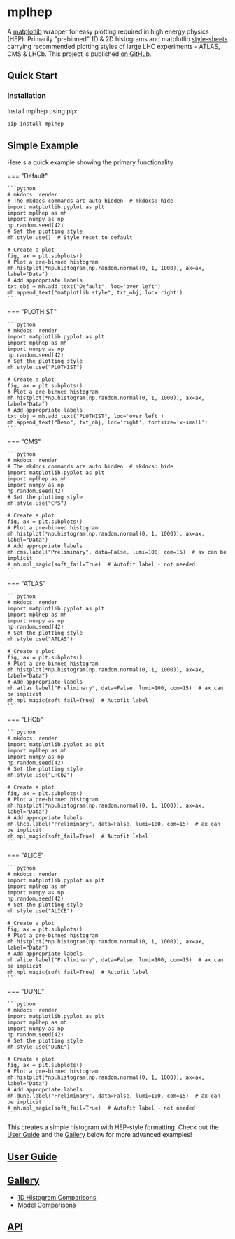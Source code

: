 # mplhep

A [matplotlib](https://matplotlib.org/) wrapper for easy plotting required in high energy physics (HEP). Primarily "prebinned" 1D & 2D histograms and matplotlib [style-sheets](https://matplotlib.org/3.1.1/gallery/style_sheets/style_sheets_reference.html) carrying recommended plotting styles of large LHC experiments - ATLAS, CMS & LHCb. This project is published [on GitHub](https://github.com/scikit-hep/mplhep).

## Quick Start

### Installation

Install mplhep using pip:

```bash
pip install mplhep
```

## Simple Example

Here's a quick example showing the primary functionality

=== "Default"

    ```python
    # mkdocs: render
    # The mkdocs commands are auto hidden  # mkdocs: hide
    import matplotlib.pyplot as plt
    import mplhep as mh
    import numpy as np
    np.random.seed(42)
    # Set the plotting style
    mh.style.use()  # Style reset to default

    # Create a plot
    fig, ax = plt.subplots()
    # Plot a pre-binned histogram
    mh.histplot(*np.histogram(np.random.normal(0, 1, 1000)), ax=ax, label="Data")
    # Add appropriate labels
    txt_obj = mh.add_text("Default", loc='over left')
    mh.append_text("matplotlib style", txt_obj, loc='right')
    ```

=== "PLOTHIST"

    ```python
    # mkdocs: render
    import matplotlib.pyplot as plt
    import mplhep as mh
    import numpy as np
    np.random.seed(42)
    # Set the plotting style
    mh.style.use("PLOTHIST")

    # Create a plot
    fig, ax = plt.subplots()
    # Plot a pre-binned histogram
    mh.histplot(*np.histogram(np.random.normal(0, 1, 1000)), ax=ax, label="Data")
    # Add appropriate labels
    txt_obj = mh.add_text("PLOTHIST", loc='over left')
    mh.append_text("Demo", txt_obj, loc='right', fontsize='x-small')
    ```


=== "CMS"

    ```python
    # mkdocs: render
    # The mkdocs commands are auto hidden  # mkdocs: hide
    import matplotlib.pyplot as plt
    import mplhep as mh
    import numpy as np
    np.random.seed(42)
    # Set the plotting style
    mh.style.use("CMS")

    # Create a plot
    fig, ax = plt.subplots()
    # Plot a pre-binned histogram
    mh.histplot(*np.histogram(np.random.normal(0, 1, 1000)), ax=ax, label="Data")
    # Add appropriate labels
    mh.cms.label("Preliminary", data=False, lumi=100, com=15)  # ax can be implicit
    # mh.mpl_magic(soft_fail=True)  # Autofit label - not needed
    ```

=== "ATLAS"

    ```python
    # mkdocs: render
    import matplotlib.pyplot as plt
    import mplhep as mh
    import numpy as np
    np.random.seed(42)
    # Set the plotting style
    mh.style.use("ATLAS")

    # Create a plot
    fig, ax = plt.subplots()
    # Plot a pre-binned histogram
    mh.histplot(*np.histogram(np.random.normal(0, 1, 1000)), ax=ax, label="Data")
    # Add appropriate labels
    mh.atlas.label("Preliminary", data=False, lumi=100, com=15)  # ax can be implicit
    mh.mpl_magic(soft_fail=True)  # Autofit label
    ```

=== "LHCb"

    ```python
    # mkdocs: render
    import matplotlib.pyplot as plt
    import mplhep as mh
    import numpy as np
    np.random.seed(42)
    # Set the plotting style
    mh.style.use("LHCb2")

    # Create a plot
    fig, ax = plt.subplots()
    # Plot a pre-binned histogram
    mh.histplot(*np.histogram(np.random.normal(0, 1, 1000)), ax=ax, label="Data")
    # Add appropriate labels
    mh.lhcb.label("Preliminary", data=False, lumi=100, com=15)  # ax can be implicit
    mh.mpl_magic(soft_fail=True)  # Autofit label
    ```

=== "ALICE"

    ```python
    # mkdocs: render
    import matplotlib.pyplot as plt
    import mplhep as mh
    import numpy as np
    np.random.seed(42)
    # Set the plotting style
    mh.style.use("ALICE")

    # Create a plot
    fig, ax = plt.subplots()
    # Plot a pre-binned histogram
    mh.histplot(*np.histogram(np.random.normal(0, 1, 1000)), ax=ax, label="Data")
    # Add appropriate labels
    mh.alice.label("Preliminary", data=False, lumi=100, com=15)  # ax can be implicit
    mh.mpl_magic(soft_fail=True)  # Autofit label
    ```

=== "DUNE"

    ```python
    # mkdocs: render
    import matplotlib.pyplot as plt
    import mplhep as mh
    import numpy as np
    np.random.seed(42)
    # Set the plotting style
    mh.style.use("DUNE")

    # Create a plot
    fig, ax = plt.subplots()
    # Plot a pre-binned histogram
    mh.histplot(*np.histogram(np.random.normal(0, 1, 1000)), ax=ax, label="Data")
    # Add appropriate labels
    mh.dune.label("Preliminary", data=False, lumi=100, com=15)  # ax can be implicit
    # mh.mpl_magic(soft_fail=True)  # Autofit label - not needed
    ```

This creates a simple histogram with HEP-style formatting. Check out the [User Guide](guide.md) and the [Gallery](gallery.md) below for more advanced examples!


<!-- ## Executable codeblock with markdown-exec if we ever need it

```python exec="1" html="1" source="above" width="30"
#######################  mpl setup ######################### # markdown-exec: hide
from io import StringIO  # markdown-exec: hide
import matplotlib  # markdown-exec: hide
matplotlib.use("Agg")  # markdown-exec: hide
import numpy as np  # markdown-exec: hide
np.random.seed(42)  # markdown-exec: hide
############################################################ # markdown-exec: hide
import matplotlib.pyplot as plt
import numpy as np
import mplhep as mh
# Set the plotting style
mh.style.use("CMS")

# Create a plot
fig, ax = plt.subplots()
# Plot a pre-binned histogram
mh.histplot(*np.histogram(np.random.normal(0, 1, 1000)), ax=ax, label="Data")
# Add appropriate labels
mh.cms.label("Preliminary", data=False, lumi=100, com=15)
#######################  mpl setup ######################### # markdown-exec: hide
import sys  # markdown-exec: hide
sys.path.append('docs')  # markdown-exec: hide
import svg_utils  # markdown-exec: hide
svg = svg_utils.save_figure_as_resized_svg(fig, 50)  # markdown-exec: hide
print(svg)  # markdown-exec: hide
############################################################ # markdown-exec: hide
``` -->


## [User Guide](guide.md)

## [Gallery](gallery.md)

- [1D Histogram Comparisons](gallery.md#1d-histogram-comparisons)
- [Model Comparisons](gallery.md#model-comparisons)

## [API](api.md)

